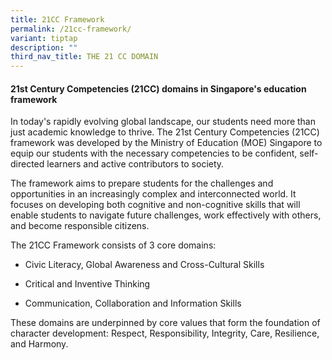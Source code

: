 ```yaml
---
title: 21CC Framework
permalink: /21cc-framework/
variant: tiptap
description: ""
third_nav_title: THE 21 CC DOMAIN
---
```

<h4><strong>21st Century Competencies (21CC) domains in Singapore's education framework<br></strong></h4>
<p>In today's rapidly evolving global landscape, our students need more than
just academic knowledge to thrive. The 21st Century Competencies (21CC)
framework was developed by the Ministry of Education (MOE) Singapore to
equip our students with the necessary competencies to be confident, self-directed
learners and active contributors to society.</p>
<p></p>
<p>The framework aims to prepare students for the challenges and opportunities
in an increasingly complex and interconnected world. It focuses on developing
both cognitive and non-cognitive skills that will enable students to navigate
future challenges, work effectively with others, and become responsible
citizens.</p>
<p></p>
<p>The 21CC Framework consists of 3 core domains:</p>
<ul data-tight="true" class="tight">
<li>
<p>Civic Literacy, Global Awareness and Cross-Cultural Skills</p>
</li>
<li>
<p>Critical and Inventive Thinking</p>
</li>
<li>
<p>Communication, Collaboration and Information Skills</p>
</li>
</ul>
<p></p>
<p>These domains are underpinned by core values that form the foundation
of character development: Respect, Responsibility, Integrity, Care, Resilience,
and Harmony.</p>
<p></p>